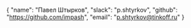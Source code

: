 {
    "name": "Павел Штырков",
    "slack": "p.shtyrkov",
    "github": "https://github.com/impash",
    "email": "p.shtyrkov@tinkoff.ru"
}